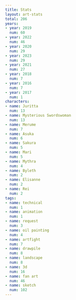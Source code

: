 ```yaml
---
title: Stats
layout: art-stats
total: 206
years:
- year: 2019
  num: 60
- year: 2022
  num: 46
- year: 2020
  num: 29
- year: 2023
  num: 29
- year: 2021
  num: 27
- year: 2018
  num: 7
- year: 2016
  num: 7
- year: 2017
  num: 1
characters:
- name: Juritta
  num: 13
- name: Mysterious Swordswoman
  num: 13
- name: Merume
  num: 7
- name: Asuka
  num: 6
- name: Sakura
  num: 5
- name: Mari
  num: 5
- name: Mythra
  num: 4
- name: Byleth
  num: 2
- name: Elisanne
  num: 2
- name: Rei
  num: 2
tags:
- name: technical
  num: 1
- name: animation
  num: 1
- name: request
  num: 3
- name: oil painting
  num: 4
- name: artfight
  num: 7
- name: drawpile
  num: 8
- name: landscape
  num: 8
- name: 3d
  num: 16
- name: fan art
  num: 46
- name: sketch
  num: 102
---
```


